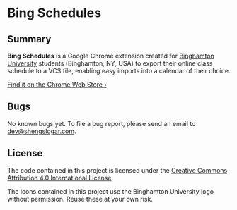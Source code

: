 Bing Schedules
==============

Summary
-------
**Bing Schedules** is a Google Chrome extension created for [Binghamton University](http://binghamton.edu) students (Binghamton, NY, USA)
to export their online class schedule to a VCS file, enabling easy imports into a calendar of their choice.

[Find it on the Chrome Web Store &rsaquo;](https://chrome.google.com/webstore/detail/bing-schedules/ofpmakmjnlpkpnelpdkjpapilnbcafdl)

Bugs
----
No known bugs yet. To file a bug report, please send an email to
[dev@shengslogar.com](mailto:dev@shengslogar.com?subject=Bing+Schedules+Bug+Report).

License
-------

The code contained in this project is licensed under the
[Creative Commons Attribution 4.0 International License](http://creativecommons.org/licenses/by/4.0/).

The icons contained in this project use the Binghamton University logo without permission. Reuse these
at your own risk.